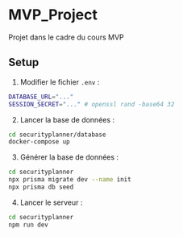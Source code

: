 # MVP_Project
Projet dans le cadre du cours MVP

## Setup

1. Modifier le fichier `.env` :
```bash
DATABASE_URL="..."
SESSION_SECRET="..." # openssl rand -base64 32
```

2. Lancer la base de données :
```bash
cd securityplanner/database
docker-compose up
```

3. Générer la base de données :
```bash
cd securityplanner
npx prisma migrate dev --name init
npx prisma db seed
```

4. Lancer le serveur :
```bash
cd securityplanner
npm run dev
```
